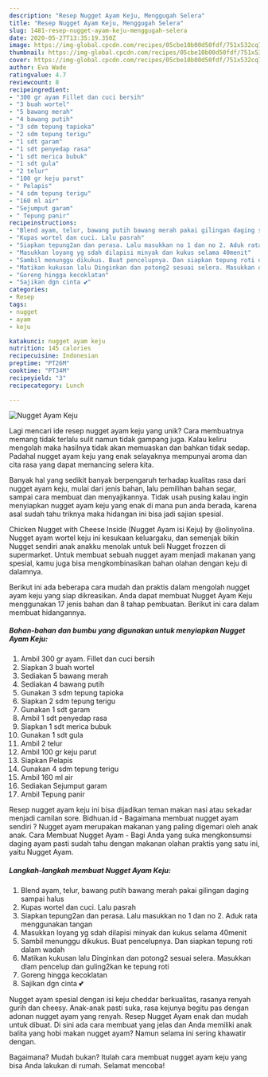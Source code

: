 ```yaml
---
description: "Resep Nugget Ayam Keju, Menggugah Selera"
title: "Resep Nugget Ayam Keju, Menggugah Selera"
slug: 1481-resep-nugget-ayam-keju-menggugah-selera
date: 2020-05-27T13:35:19.350Z
image: https://img-global.cpcdn.com/recipes/05cbe10b00d50fdf/751x532cq70/nugget-ayam-keju-foto-resep-utama.jpg
thumbnail: https://img-global.cpcdn.com/recipes/05cbe10b00d50fdf/751x532cq70/nugget-ayam-keju-foto-resep-utama.jpg
cover: https://img-global.cpcdn.com/recipes/05cbe10b00d50fdf/751x532cq70/nugget-ayam-keju-foto-resep-utama.jpg
author: Eva Wade
ratingvalue: 4.7
reviewcount: 8
recipeingredient:
- "300 gr ayam Fillet dan cuci bersih"
- "3 buah wortel"
- "5 bawang merah"
- "4 bawang putih"
- "3 sdm tepung tapioka"
- "2 sdm tepung terigu"
- "1 sdt garam"
- "1 sdt penyedap rasa"
- "1 sdt merica bubuk"
- "1 sdt gula"
- "2 telur"
- "100 gr keju parut"
- " Pelapis"
- "4 sdm tepung terigu"
- "160 ml air"
- "Sejumput garam"
- " Tepung panir"
recipeinstructions:
- "Blend ayam, telur, bawang putih bawang merah pakai gilingan daging sampai halus"
- "Kupas wortel dan cuci. Lalu pasrah"
- "Siapkan tepung2an dan perasa. Lalu masukkan no 1 dan no 2. Aduk rata menggunakan tangan"
- "Masukkan loyang yg sdah dilapisi minyak dan kukus selama 40menit"
- "Sambil menunggu dikukus. Buat pencelupnya. Dan siapkan tepung roti dalam wadah"
- "Matikan kukusan lalu Dinginkan dan potong2 sesuai selera. Masukkan dlam pencelup dan guling2kan ke tepung roti"
- "Goreng hingga kecoklatan"
- "Sajikan dgn cinta 💕"
categories:
- Resep
tags:
- nugget
- ayam
- keju

katakunci: nugget ayam keju 
nutrition: 145 calories
recipecuisine: Indonesian
preptime: "PT26M"
cooktime: "PT34M"
recipeyield: "3"
recipecategory: Lunch

---
```



![Nugget Ayam Keju](https://img-global.cpcdn.com/recipes/05cbe10b00d50fdf/751x532cq70/nugget-ayam-keju-foto-resep-utama.jpg)

Lagi mencari ide resep nugget ayam keju yang unik? Cara membuatnya memang tidak terlalu sulit namun tidak gampang juga. Kalau keliru mengolah maka hasilnya tidak akan memuaskan dan bahkan tidak sedap. Padahal nugget ayam keju yang enak selayaknya mempunyai aroma dan cita rasa yang dapat memancing selera kita.

Banyak hal yang sedikit banyak berpengaruh terhadap kualitas rasa dari nugget ayam keju, mulai dari jenis bahan, lalu pemilihan bahan segar, sampai cara membuat dan menyajikannya. Tidak usah pusing kalau ingin menyiapkan nugget ayam keju yang enak di mana pun anda berada, karena asal sudah tahu triknya maka hidangan ini bisa jadi sajian spesial.

Chicken Nugget with Cheese Inside (Nugget Ayam isi Keju) by @olinyolina. Nugget ayam wortel keju ini kesukaan keluargaku, dan semenjak bikin Nugget sendiri anak anakku menolak untuk beli Nugget frozzen di supermarket. Untuk membuat sebuah nugget ayam menjadi makanan yang spesial, kamu juga bisa mengkombinasikan bahan olahan dengan keju di dalamnya.


Berikut ini ada beberapa cara mudah dan praktis dalam mengolah nugget ayam keju yang siap dikreasikan. Anda dapat membuat Nugget Ayam Keju menggunakan 17 jenis bahan dan 8 tahap pembuatan. Berikut ini cara dalam membuat hidangannya.

<!--inarticleads1-->

##### Bahan-bahan dan bumbu yang digunakan untuk menyiapkan Nugget Ayam Keju:

1. Ambil 300 gr ayam. Fillet dan cuci bersih
1. Siapkan 3 buah wortel
1. Sediakan 5 bawang merah
1. Sediakan 4 bawang putih
1. Gunakan 3 sdm tepung tapioka
1. Siapkan 2 sdm tepung terigu
1. Gunakan 1 sdt garam
1. Ambil 1 sdt penyedap rasa
1. Siapkan 1 sdt merica bubuk
1. Gunakan 1 sdt gula
1. Ambil 2 telur
1. Ambil 100 gr keju parut
1. Siapkan  Pelapis
1. Gunakan 4 sdm tepung terigu
1. Ambil 160 ml air
1. Sediakan Sejumput garam
1. Ambil  Tepung panir


Resep nugget ayam keju ini bisa dijadikan teman makan nasi atau sekadar menjadi camilan sore. Bidhuan.id - Bagaimana membuat nugget ayam sendiri ? Nugget ayam merupakan makanan yang paling digemari oleh anak anak. Cara Membuat Nugget Ayam - Bagi Anda yang suka mengkonsumsi daging ayam pasti sudah tahu dengan makanan olahan praktis yang satu ini, yaitu Nugget Ayam. 

<!--inarticleads2-->

##### Langkah-langkah membuat Nugget Ayam Keju:

1. Blend ayam, telur, bawang putih bawang merah pakai gilingan daging sampai halus
1. Kupas wortel dan cuci. Lalu pasrah
1. Siapkan tepung2an dan perasa. Lalu masukkan no 1 dan no 2. Aduk rata menggunakan tangan
1. Masukkan loyang yg sdah dilapisi minyak dan kukus selama 40menit
1. Sambil menunggu dikukus. Buat pencelupnya. Dan siapkan tepung roti dalam wadah
1. Matikan kukusan lalu Dinginkan dan potong2 sesuai selera. Masukkan dlam pencelup dan guling2kan ke tepung roti
1. Goreng hingga kecoklatan
1. Sajikan dgn cinta 💕


Nugget ayam spesial dengan isi keju cheddar berkualitas, rasanya renyah gurih dan cheesy. Anak-anak pasti suka, rasa kejunya begitu pas dengan adonan nugget ayam yang renyah. Resep Nugget Ayam enak dan mudah untuk dibuat. Di sini ada cara membuat yang jelas dan Anda memiliki anak balita yang hobi makan nugget ayam? Namun selama ini sering khawatir dengan. 

Bagaimana? Mudah bukan? Itulah cara membuat nugget ayam keju yang bisa Anda lakukan di rumah. Selamat mencoba!
